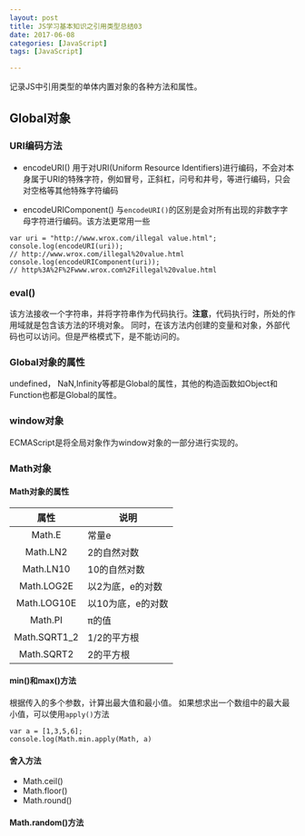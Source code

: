 ```yaml
---
layout: post
title: JS学习基本知识之引用类型总结03
date: 2017-06-08
categories: [JavaScript]
tags: [JavaScript]

---
```

记录JS中引用类型的单体内置对象的各种方法和属性。
<!-- more -->

## Global对象
### URI编码方法
- encodeURI()
 用于对URI(Uniform Resource Identifiers)进行编码，不会对本身属于URI的特殊字符，例如冒号，正斜杠，问号和井号，等进行编码，只会对空格等其他特殊字符编码
 
- encodeURIComponent()
 与``encodeURI()``的区别是会对所有出现的非数字字母字符进行编码。该方法更常用一些
 ```
 var uri = "http://www.wrox.com/illegal value.html";
 console.log(encodeURI(uri));
 // http://www.wrox.com/illegal%20value.html
 console.log(encodeURIComponent(uri));
 // http%3A%2F%2Fwww.wrox.com%2Fillegal%20value.html
 ```

### eval()
该方法接收一个字符串，并将字符串作为代码执行。**注意**，代码执行时，所处的作用域就是包含该方法的环境对象。
同时，在该方法内创建的变量和对象，外部代码也可以访问。但是严格模式下，是不能访问的。

### Global对象的属性
undefined， NaN,Infinity等都是Global的属性，其他的构造函数如Object和Function也都是Global的属性。

### window对象
ECMAScript是将全局对象作为window对象的一部分进行实现的。

### Math对象
#### Math对象的属性

|属性    |   说明  |
|:------:|--------|
|Math.E  | 常量e  |
|Math.LN2| 2的自然对数|
|Math.LN10| 10的自然对数|
|Math.LOG2E| 以2为底，e的对数|
|Math.LOG10E| 以10为底，e的对数|
|Math.PI |  π的值|
|Math.SQRT1_2 | 1/2的平方根|
|Math.SQRT2 | 2的平方根 |

#### min()和max()方法
根据传入的多个参数，计算出最大值和最小值。
如果想求出一个数组中的最大最小值，可以使用``apply()``方法
```
var a = [1,3,5,6];
console.log(Math.min.apply(Math, a)
```

#### 舍入方法
- Math.ceil()
- Math.floor()
- Math.round()

#### Math.random()方法
